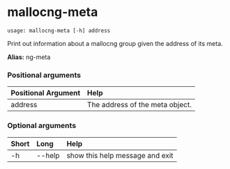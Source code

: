 <!-- THIS PART OF THIS FILE IS AUTOGENERATED. DO NOT MODIFY IT. See scripts/generate-docs.sh -->
# mallocng-meta

```text
usage: mallocng-meta [-h] address

```

Print out information about a mallocng group given the address of its meta.

**Alias:** ng-meta
### Positional arguments

|Positional Argument|Help|
| :--- | :--- |
|address|The address of the meta object.|

### Optional arguments

|Short|Long|Help|
| :--- | :--- | :--- |
|-h|--help|show this help message and exit|

<!-- END OF AUTOGENERATED PART. Do not modify this line or the line below, they mark the end of the auto-generated part of the file. If you want to extend the documentation in a way which cannot easily be done by adding to the command help description, write below the following line. -->
<!-- ------------\>8---- ----\>8---- ----\>8------------ -->

